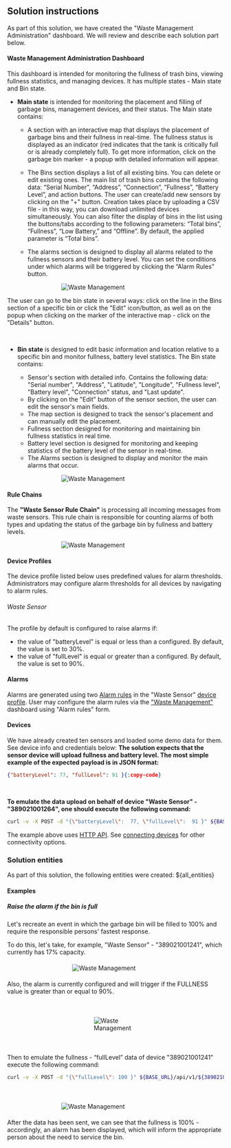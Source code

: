 ## Solution instructions

As part of this solution, we have created the "Waste Management Administration" dashboard. We will review and describe each solution part below.

#### Waste Management Administration Dashboard

This dashboard is intended for monitoring the fullness of trash bins, viewing fullness statistics, and managing devices. It has multiple states - Main state and Bin state.

- **Main state** is intended for monitoring the placement and filling of garbage bins, management devices, and their status. The Main state contains:

  - A section with an interactive map that displays the placement of garbage bins and their fullness in real-time. The fullness status is displayed as an indicator (red indicates that the tank is critically full or is already completely full). To get more information, click on the garbage bin marker - a popup with detailed information will appear.
  - The Bins section displays a list of all existing bins. You can delete or edit existing ones. The main list of trash bins contains the following data: “Serial Number”, “Address”, “Connection”, “Fullness”, “Battery Level”, and action buttons.
    The user can create/add new sensors by clicking on the "+" button. Creation takes place by uploading a CSV file - in this way, you can download unlimited devices simultaneously.
    You can also filter the display of bins in the list using the buttons/tabs according to the following parameters: “Total bins”, “Fullness”, “Low Battery,” and “Offline”. By default, the applied parameter is “Total bins”.

  - The alarms section is designed to display all alarms related to the fullness sensors and their battery level. You can set the conditions under which alarms will be triggered by clicking the “Alarm Rules” button.

<div class="img-float" style="max-width:50%;margin: 10px auto">
<img src="https://thingsboard.io/images/solutions/waste_monitoring/waste-monitoring-1.png" alt="Waste Management">
</div>

The user can go to the bin state in several ways: click on the line in the Bins section of a specific bin or click the "Edit" icon/button, as well as on the popup when clicking on the marker of the interactive map - click on the "Details" button.

<br>

- **Bin state** is designed to edit basic information and location relative to a specific bin and monitor fullness, battery level statistics. The Bin state contains:

  - Sensor's section with detailed info. Contains the following data: "Serial number", "Address", "Latitude", "Longitude", "Fullness level", "Battery level", "Connection" status, and "Last update".
  - By clicking on the "Edit" button of the sensor section, the user can edit the sensor's main fields.
  - The map section is designed to track the sensor's placement and can manually edit the placement.
  - Fullness section designed for monitoring and maintaining bin fullness statistics in real time.
  - Battery level section is designed for monitoring and keeping statistics of the battery level of the sensor in real-time.
  - The Alarms section is designed to display and monitor the main alarms that occur.

<div class="img-float" style="max-width:50%;margin: 10px auto">
<img src="https://thingsboard.io/images/solutions/waste_monitoring/waste-monitoring-2.png" alt="Waste Management">
</div>


#### Rule Chains

The **"Waste Sensor Rule Chain"** is processing all incoming messages from waste sensors. This rule chain is responsible for counting alarms of both types and updating the status of the garbage bin by fullness and battery levels.

<div class="img-float" style="max-width:50%;margin: 10px auto">
<img src="https://thingsboard.io/images/solutions/waste_monitoring/rule-chain.png" alt="Waste Management">
</div>

#### Device Profiles

The device profile listed below uses predefined values for alarm thresholds. Administrators may configure alarm thresholds for all devices by navigating to alarm rules.

###### Waste Sensor

The profile by default is configured to raise alarms if:
- the value of "batteryLevel" is equal or less than a configured. By default, the value is set to 30%.
- the value of "fullLevel" is equal or greater than a configured. By default, the value is set to 90%.


#### Alarms
Alarms are generated using two <a href="https://thingsboard.io/docs/user-guide/device-profiles/#alarm-rules" target="_blank">Alarm rules</a> in the
"Waste Sensor" <a href="/profiles/deviceProfiles" target="_blank">device profile</a>.
User may configure the alarm rules via the <a href="${MAIN_DASHBOARD_URL}" target="_blank">"Waste Management"</a> dashboard using "Alarm rules" form.


#### Devices

We have already created ten sensors and loaded some demo data for them. See device info and credentials below:
**The solution expects that the sensor device will upload fullness and battery level. The most simple example of the expected payload is in JSON format:**

```json
{"batteryLevel": 77, "fullLevel": 91 }{:copy-code}
```

<br>

**To emulate the data upload on behalf of device "Waste Sensor" - "389021001264", one should execute the following command:**

```bash
curl -v -X POST -d "{\"batteryLevel\":  77, \"fullLevel\":  91 }" ${BASE_URL}/api/v1/${389021001264ACCESS_TOKEN}/telemetry --header "Content-Type:application/json"{:copy-code}
```

The example above uses <a href="https://thingsboard.io/docs/reference/http-api/#telemetry-upload-api" target="_blank">HTTP API</a>.
See <a href="https://thingsboard.io/docs/getting-started-guides/connectivity/" target="_blank">connecting devices</a> for other connectivity options.

### Solution entities

As part of this solution, the following entities were created:
${all_entities}


#### Examples

##### Raise the alarm if the bin is full

Let's recreate an event in which the garbage bin will be filled to 100% and require the responsible persons' fastest response.

To do this, let's take, for example, "Waste Sensor" - "389021001241", which currently has 17% capacity.

<div class="img-float" style="width:40%;margin: 20px auto">
<img src="https://thingsboard.io/images/solutions/waste_monitoring/example-1-1.png" alt="Waste Management">
</div>

Also, the alarm is currently configured and will trigger if the FULLNESS value is greater than or equal to 90%.

<br>

<div class="img-float" style="max-width:20%;margin: 20px auto">
<img src="https://thingsboard.io/images/solutions/waste_monitoring/example-1-2.png" alt="Waste Management">
</div>

<br>

Then to emulate the fullness - “fullLevel” data of device "389021001241" execute the following command:

```bash
curl -v -X POST -d "{\"fullLevel\": 100 }" ${BASE_URL}/api/v1/${389021001241ACCESS_TOKEN}/telemetry --header "Content-Type:application/json"{:copy-code}
```

<br>

<div class="img-float" style="max-width:50%;margin: 20px auto">
<img src="https://thingsboard.io/images/solutions/waste_monitoring/example-1-3.png" alt="Waste Management">
</div>

After the data has been sent, we can see that the fullness is 100% - accordingly, an alarm has been displayed, which will inform the appropriate person about the need to service the bin.




